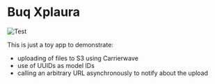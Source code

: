 # Buq Xplaura

![Test](https://github.com/robjlucas/buq-xplaura/workflows/Test/badge.svg)

This is just a toy app to demonstrate:

* uploading of files to S3 using Carrierwave
* use of UUIDs as model IDs
* calling an arbitrary URL asynchronously to notify about the upload
